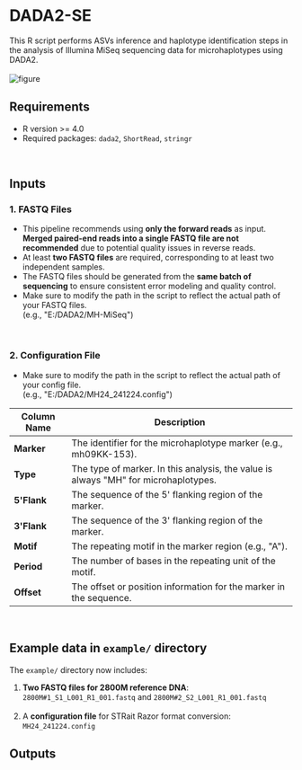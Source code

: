 # DADA2-SE
This R script performs ASVs inference and haplotype identification steps in the analysis of Illumina MiSeq sequencing data for microhaplotypes using DADA2.
<br> 
<br> 
![figure](https://github.com/user-attachments/assets/e8381d63-39fb-4836-82fc-f63a7eeb89e9)
<br>

## Requirements
- R version >= 4.0
- Required packages: `dada2`, `ShortRead`, `stringr`

<br>

## Inputs

### 1. FASTQ Files 
- This pipeline recommends using **only the forward reads** as input.
  **Merged paired-end reads into a single FASTQ file are not recommended** due to potential quality issues in reverse reads.
- At least **two FASTQ files** are required, corresponding to at least two independent samples.
- The FASTQ files should be generated from the **same batch of sequencing** to ensure consistent error modeling and quality control.
- Make sure to modify the path in the script to reflect the actual path of your FASTQ files.
  <br> (e.g., "E:/DADA2/MH-MiSeq") 

<br>

### 2. Configuration File 
- Make sure to modify the path in the script to reflect the actual path of your config file.
  <br> (e.g., "E:/DADA2/MH24_241224.config")

 | Column Name | Description |
 |-------------|-------------|
 | **Marker**  | The identifier for the microhaplotype marker (e.g., mh09KK-153). |
 | **Type**    | The type of marker. In this analysis, the value is always "MH" for microhaplotypes. |
 | **5'Flank** | The sequence of the 5' flanking region of the marker. |
 | **3'Flank** | The sequence of the 3' flanking region of the marker. |
 | **Motif**   | The repeating motif in the marker region (e.g., "A"). |
 | **Period**  | The number of bases in the repeating unit of the motif. |
 | **Offset**  | The offset or position information for the marker in the sequence. |

<br>

## Example data in `example/` directory
The `example/` directory now includes:
1. **Two FASTQ files for 2800M reference DNA**: `2800M#1_S1_L001_R1_001.fastq` and `2800M#2_S2_L001_R1_001.fastq`<br> <br>
2. A **configuration file** for STRait Razor format conversion: `MH24_241224.config`

## Outputs






